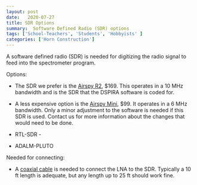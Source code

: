 ```yaml
---
layout: post
date:   2020-07-27
title: SDR Options 
summary:  Software Defined Radio (SDR) options
tags: ['School-Teachers', 'Students', 'Hobbyists' ]
categories: ['Horn Construction'] 
---
```



A software defined radio (SDR) is needed for digitizing the radio signal to feed into the spectrometer program.

Options:

+ The SDR we prefer is the [Airspy R2](https://airspy.com/airspy-r2), $169. This operates in a 10 MHz bandwidth and is the SDR that the DSPIRA software is coded for.

+ A less expensive option is the [Airspy Mini](https://airspy.com/airspy-r2), $99. It operates in a 6 MHz bandwidth. Only a minor adjustment to the software is needed if this SDR is used. Contact us for more information about the changes that would need to be done.

+ RTL-SDR - 

+ ADALM-PLUTO

Needed for connecting:

+ A [coaxial cable](https://www.coaxrf.com/shop/1-rf-coaxial-cables/times-microwave-lmr240/sma-male-times-microwave-lmr240/lmr240-sma-male-to-sma-male-coaxial-rf-pigtail-cable/) is needed to connect the LNA to the SDR. Typically a 10 ft length is adequate, but any length up to 25 ft should work fine.